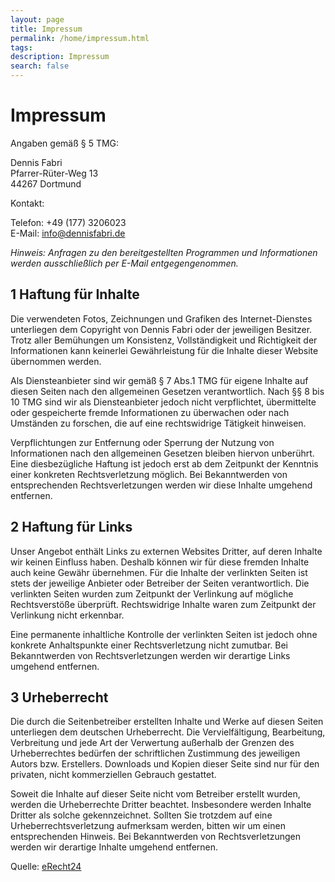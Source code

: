 ```yaml
---
layout: page
title: Impressum
permalink: /home/impressum.html
tags:
description: Impressum
search: false
---
```


# Impressum

Angaben gemäß § 5 TMG:

  Dennis Fabri  
  Pfarrer-Rüter-Weg 13  
  44267 Dortmund  

Kontakt:

  Telefon: +49 (177) 3206023  
  E-Mail: info@dennisfabri.de  

*Hinweis: Anfragen zu den bereitgestellten Programmen und Informationen
werden ausschließlich per E-Mail entgegengenommen.*

## 1 Haftung für Inhalte

Die verwendeten Fotos, Zeichnungen und Grafiken des Internet-Dienstes unterliegen
dem Copyright von Dennis Fabri oder der jeweiligen Besitzer. Trotz aller Bemühungen
um Konsistenz, Vollständigkeit und Richtigkeit der Informationen kann keinerlei
Gewährleistung für die Inhalte dieser Website übernommen werden.

Als Diensteanbieter sind wir gemäß § 7 Abs.1 TMG für eigene Inhalte auf diesen
Seiten nach den allgemeinen Gesetzen verantwortlich. Nach §§ 8 bis 10 TMG sind
wir als Diensteanbieter jedoch nicht verpflichtet, übermittelte oder gespeicherte
fremde Informationen zu überwachen oder nach Umständen zu forschen, die auf eine
rechtswidrige Tätigkeit hinweisen.

Verpflichtungen zur Entfernung oder Sperrung der Nutzung von Informationen nach
den allgemeinen Gesetzen bleiben hiervon unberührt. Eine diesbezügliche Haftung
ist jedoch erst ab dem Zeitpunkt der Kenntnis einer konkreten Rechtsverletzung
möglich. Bei Bekanntwerden von entsprechenden Rechtsverletzungen werden wir diese
Inhalte umgehend entfernen.

## 2 Haftung für Links

Unser Angebot enthält Links zu externen Websites Dritter, auf deren Inhalte wir
keinen Einfluss haben. Deshalb können wir für diese fremden Inhalte auch keine
Gewähr übernehmen. Für die Inhalte der verlinkten Seiten ist stets der jeweilige
Anbieter oder Betreiber der Seiten verantwortlich. Die verlinkten Seiten wurden
zum Zeitpunkt der Verlinkung auf mögliche Rechtsverstöße überprüft. Rechtswidrige
Inhalte waren zum Zeitpunkt der Verlinkung nicht erkennbar.

Eine permanente inhaltliche Kontrolle der verlinkten Seiten ist jedoch ohne
konkrete Anhaltspunkte einer Rechtsverletzung nicht zumutbar. Bei Bekanntwerden
von Rechtsverletzungen werden wir derartige Links umgehend entfernen.

## 3 Urheberrecht

Die durch die Seitenbetreiber erstellten Inhalte und Werke auf diesen Seiten
unterliegen dem deutschen Urheberrecht. Die Vervielfältigung, Bearbeitung,
Verbreitung und jede Art der Verwertung außerhalb der Grenzen des Urheberrechtes
bedürfen der schriftlichen Zustimmung des jeweiligen Autors bzw. Erstellers.
Downloads und Kopien dieser Seite sind nur für den privaten, nicht kommerziellen
Gebrauch gestattet.

Soweit die Inhalte auf dieser Seite nicht vom Betreiber erstellt wurden, werden
die Urheberrechte Dritter beachtet. Insbesondere werden Inhalte Dritter als solche
gekennzeichnet. Sollten Sie trotzdem auf eine Urheberrechtsverletzung aufmerksam
werden, bitten wir um einen entsprechenden Hinweis. Bei Bekanntwerden von
Rechtsverletzungen werden wir derartige Inhalte umgehend entfernen.

Quelle: [eRecht24](https://www.e-recht24.de/)